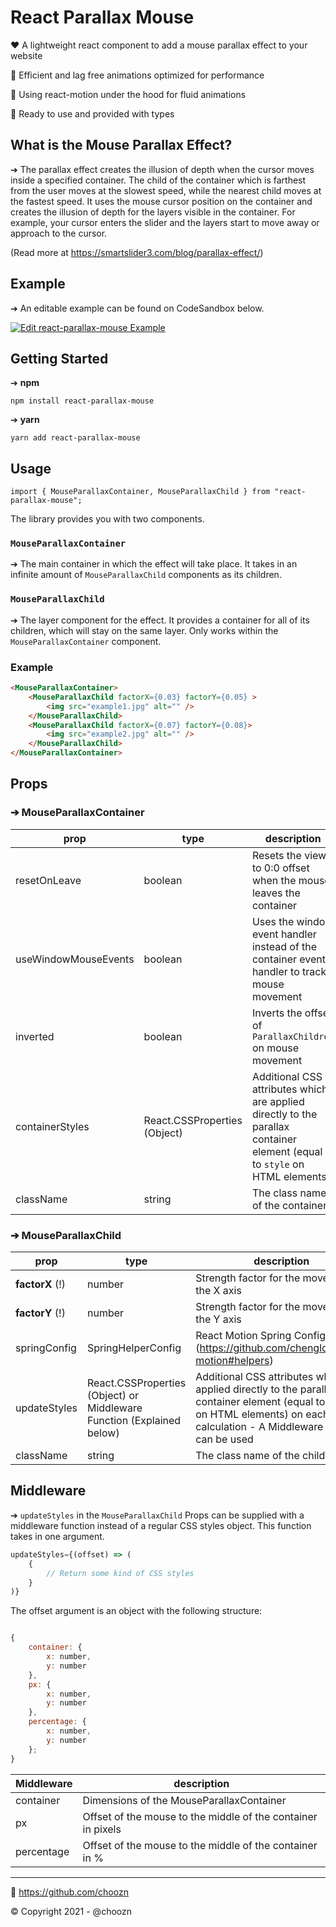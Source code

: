 # React Parallax Mouse 
❤️ A lightweight react component to add a mouse parallax effect to your website

💚 Efficient and lag free animations optimized for performance

💙 Using react-motion under the hood for fluid animations

🚀 Ready to use and provided with types

## What is the Mouse Parallax Effect?
➔ The parallax effect creates the illusion of depth when the cursor moves inside a specified container. The child of the container which is farthest from the user moves at the slowest speed, while the nearest child moves at the fastest speed. It uses the mouse cursor position on the container and creates the illusion of depth for the layers visible in the container. For example, your cursor enters the slider and the layers start to move away or approach to the cursor.

(Read more at https://smartslider3.com/blog/parallax-effect/)

## Example
➔ An editable example can be found on CodeSandbox below.

[![Edit react-parallax-mouse Example](https://codesandbox.io/static/img/play-codesandbox.svg)](https://codesandbox.io/embed/react-parallax-mouse-example-zjdsy?fontsize=14&hidenavigation=1&theme=dark&view=preview)


## Getting Started


➔ **npm**
```
npm install react-parallax-mouse
```
➔ **yarn**
```
yarn add react-parallax-mouse
```

## Usage

```
import { MouseParallaxContainer, MouseParallaxChild } from "react-parallax-mouse";
```

The library provides you with two components.

### ``MouseParallaxContainer``
➔ The main container in which the effect will take place. It takes in an infinite amount of ``MouseParallaxChild`` components as its children.

### ``MouseParallaxChild``
➔ The layer component for the effect. It provides a container for all of its children, which will stay on the same layer. Only works within the ``MouseParallaxContainer`` component.

### Example

```html
<MouseParallaxContainer>
    <MouseParallaxChild factorX={0.03} factorY={0.05} >
        <img src="example1.jpg" alt="" />
    </MouseParallaxChild>
    <MouseParallaxChild factorX={0.07} factorY={0.08}>
        <img src="example2.jpg" alt="" />
    </MouseParallaxChild>
</MouseParallaxContainer>
```

## Props

### ➔ MouseParallaxContainer

| prop | type | description  |
| ------ | ------ | ----- |
|resetOnLeave| boolean| Resets the view to 0:0 offset when the mouse leaves the container
|useWindowMouseEvents| boolean | Uses the window event handler instead of the container event handler to track mouse movement
|inverted| boolean | Inverts the offset of ``ParallaxChildren`` on mouse movement
|containerStyles| React.CSSProperties (Object) | Additional CSS attributes which are applied directly to the parallax container element (equal to ``style`` on HTML elements)
|className| string | The class name of the container

### ➔ MouseParallaxChild

| prop | type | description  |
| ------ | ------ | ----- |
|**factorX** (!)| number | Strength factor for the movement on the X axis
|**factorY** (!)| number | Strength factor for the movement on the Y axis
|springConfig| SpringHelperConfig | React Motion Spring Config (https://github.com/chenglou/react-motion#helpers)
|updateStyles| React.CSSProperties (Object) or Middleware Function (Explained below) | Additional CSS attributes which are applied directly to the parallax child container element (equal to ``style`` on HTML elements) on each offset calculation - A Middleware function can be used
|className| string | The class name of the child

## Middleware

➔ ``updateStyles`` in the ``MouseParallaxChild`` Props can be supplied with a middleware function instead of a regular CSS styles object. This function takes in one argument.

```js
updateStyles={(offset) => (
    {
        // Return some kind of CSS styles
    }
)}
```

The offset argument is an object with the following structure:

```js

{
    container: {
        x: number,
        y: number
    },
    px: {
        x: number,
        y: number
    },
    percentage: {
        x: number,
        y: number
    };
}

```

| Middleware |  description  |
| ------ | ----- |
|container| Dimensions of the MouseParallaxContainer |
|px| Offset of the mouse to the middle of the container in pixels |
|percentage| Offset of the mouse to the middle of the container in % |

---
🚀 https://github.com/choozn

© Copyright 2021 - @choozn
